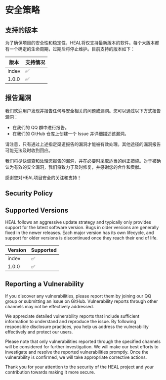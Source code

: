 # 安全策略

## 支持的版本

为了确保项目的安全性和稳定性，HEAL将仅支持最新版本的软件。每个大版本都有一个确定的生命周期，过期后将停止维护。目前支持的版本如下：

| 版本   | 支持情况            |
| ------ | ------------------ |
| indev  | :white_check_mark: |
| 1.0.0  | :white_check_mark: |

## 报告漏洞

我们欢迎用户发现并报告任何与安全相关的问题或漏洞。您可以通过以下方式报告漏洞：

- 在我们的 QQ 群中进行报告。
- 在我们的 GitHub 仓库上创建一个 Issue 并详细描述该漏洞。

请注意，只有通过上述指定渠道报告的漏洞才能被有效处理。其他途径的漏洞报告可能无法及时收到回应。

我们将尽快调查和处理您报告的漏洞，并在必要时采取适当的纠正措施。对于被确认为有效的安全漏洞，我们将致力于及时修复，并感谢您的合作和贡献。

感谢您对HEAL项目安全的关注和支持！

## Security Policy

## Supported Versions

HEAL follows an aggressive update strategy and typically only provides support for the latest software version. Bugs in older versions are generally fixed in the newer releases. Each major version has its own lifecycle, and support for older versions is discontinued once they reach their end of life.

| Version  | Supported          |
| -------- | ------------------ |
| indev    | :white_check_mark: |
| 1.0.0    | :white_check_mark: |

## Reporting a Vulnerability

If you discover any vulnerabilities, please report them by joining our QQ group or submitting an issue on GitHub. Vulnerability reports through other channels may not be effectively addressed.

We appreciate detailed vulnerability reports that include sufficient information to understand and reproduce the issue. By following responsible disclosure practices, you help us address the vulnerability effectively and protect our users.

Please note that only vulnerabilities reported through the specified channels will be considered for further investigation. We will make our best efforts to investigate and resolve the reported vulnerabilities promptly. Once the vulnerability is confirmed, we will take appropriate corrective actions.

Thank you for your attention to the security of the HEAL project and your contribution towards making it more secure.
